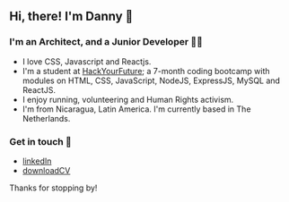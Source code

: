 ## Hi, there! I'm Danny 👋 

### I'm an Architect, and a Junior Developer 👩‍💻 

* I love CSS, Javascript and Reactjs.
* I'm a student at [HackYourFuture]; a 7-month coding bootcamp with modules on HTML, CSS, JavaScript, NodeJS, ExpressJS, MySQL and ReactJS.
* I enjoy running, volunteering and Human Rights activism.
* I'm from Nicaragua, Latin America. I'm currently based in The Netherlands.

### Get in touch 💬 
* [linkedIn] 
* [downloadCV]

Thanks for stopping by!


[HackYourFuture]:https://www.hackyourfuture.net/
[linkedin]: https://www.linkedin.com/in/danny-osorio-177b51121/
[codepen]: https://codepen.io/danny-osorio
[downloadCV]: https://bit.ly/3fhxAxU
